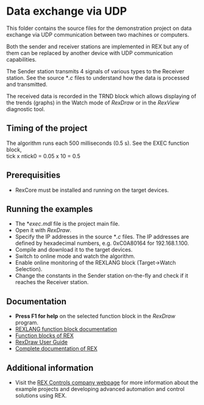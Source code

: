 Data exchange via UDP 
=====================

This folder contains the source files for the demonstration project on data
exchange via UDP communication between two machines or computers.

Both the sender and receiver stations are implemented in REX
but any of them can be replaced by another device with UDP communication
capabilities. 

The Sender station transmits 4 signals of various types to the Receiver station. 
See the source **.c* files to understand how the data is processed and 
transmitted.

The received data is recorded in the TRND block which allows displaying of the 
trends (graphs) in the Watch mode of *RexDraw* or in the *RexView* diagnostic tool. 

## Timing of the project ##

The algorithm runs each 500 milliseconds (0.5 s). See the EXEC function block,  
tick x ntick0 = 0.05 x 10 = 0.5 

## Prerequisities ##
- RexCore must be installed and running on the target devices.

## Running the examples ##
- The **exec.mdl* file is the project main file.
- Open it with *RexDraw*.
- Specify the IP addresses in the source **.c* files. The IP addresses are 
defined by hexadecimal numbers, e.g. 0xC0A80164 for 192.168.1.100.
- Compile and download it to the target devices.
- Switch to online mode and watch the algorithm.
- Enable online monitoring of the REXLANG block (Target->Watch Selection).
- Change the constants in the Sender station on-the-fly and check if it reaches 
the Receiver station.

## Documentation ##

- **Press F1 for help** on the selected function block in the *RexDraw* program.
- [REXLANG function block documentation](https://www.rexcontrols.com/media/2.50.5/doc/ENGLISH/MANUALS/BRef/REXLANG.html)
- [Function blocks of REX](https://www.rexcontrols.com/media/2.50.5/doc/ENGLISH/MANUALS/BRef/BRef_ENG.html)
- [RexDraw User Guide](https://www.rexcontrols.com/media/2.50.5/doc/ENGLISH/MANUALS/RexDraw/RexDraw_ENG.html)
- [Complete documentation of REX](http://www.rexcontrols.com/documentation-and-support)

## Additional information ##

- Visit the [REX Controls company webpage](http://www.rexcontrols.com) 
for more information about the example projects and developing advanced 
automation and control solutions using REX.